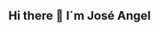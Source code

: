 ## Hi there 👋 I´m José Angel

<!--
**JoseAngelBelando/JoseAngelBelando** is a ✨ _special_ ✨ repository because its `README.md` (this file) appears on your GitHub profile.

Here are some ideas to get you started:

- 🔭 I’m currently working on ...
- 🌱 I’m currently learning HTML CSS JAVASCRIPT
- 👯 I’m looking to collaborate on ...
- 🤔 I’m looking for help with ...
- 💬 Ask me about ...
- 📫 How to reach me: Josetxoo33@gmail.com
- 😄 Pronouns: ...
- ⚡ Fun fact: ...
-->
